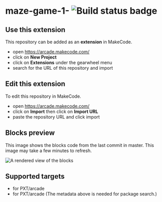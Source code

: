 # maze-game-1- ![Build status badge](https://github.com/danielgomes-100/maze-game-1-/workflows/MakeCode/badge.svg)



## Use this extension

This repository can be added as an **extension** in MakeCode.

* open https://arcade.makecode.com/
* click on **New Project**
* click on **Extensions** under the gearwheel menu
* search for the URL of this repository and import

## Edit this extension

To edit this repository in MakeCode.

* open https://arcade.makecode.com/
* click on **Import** then click on **Import URL**
* paste the repository URL and click import

## Blocks preview

This image shows the blocks code from the last commit in master.
This image may take a few minutes to refresh.

![A rendered view of the blocks](https://github.com/danielgomes-100/maze-game-1-/raw/master/.makecode/blocks.png)

## Supported targets

* for PXT/arcade
* for PXT/arcade
(The metadata above is needed for package search.)

